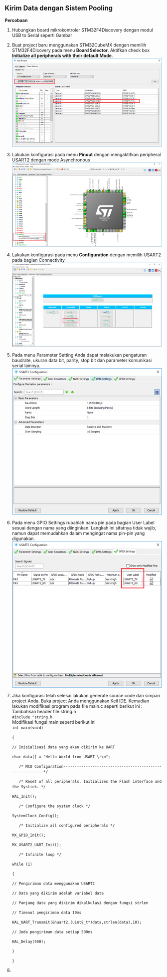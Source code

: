 ## Kirim Data dengan Sistem Pooling

**Percobaan**

1. Hubungkan board mikrokontroler STM32F4Discovery dengan modul USB to Serial seperti Gambar
2. Buat project baru menggunakan STM32CubeMX dengan memilih STM32F4Dicovery pada menu **Board Selector**. Aktifkan check box **Initialize all peripherals with their default Mode**.  
   ![](/assets/2017-10-27_083629.png)

3. Lakukan konfigurasi pada menu **Pinout** dengan mengaktifkan peripheral USART2 dengan mode Asynchronous  
   ![](/assets/2017-10-27_083655.png)

4. Lakukan konfigurasi pada menu **Configuration** dengan memilih USART2 pada bagian Connectivity  
   ![](/assets/2017-10-27_083716.png)

5. Pada menu Parameter Setting Anda dapat melakukan pengaturan baudrate, ukuran data bit, parity, stop bit dan parameter komunikasi serial lainnya.  
   ![](/assets/2017-10-27_083815.png)

6. Pada menu GPIO Settings rubahlah nama pin pada bagian User Label sesuai dengan nama yang diinginkan. Langkah ini sifatnya tidak wajib, namun dapat memudahkan dalam mengingat nama pin-pin yang digunakan.  
   ![](/assets/2017-10-27_103846.png)

7. Jika konfigurasi telah selesai lakukan generate source code dan simpan project Anda. Buka project Anda menggunakan Keil IDE. Kemudian lakukan modifikasi program pada file main.c seperti berikut ini :  
   Tambahkan header file string.h  
   `#include "string.h`  
   Modifikasi fungsi main seperti berikut ini  
   `int main(void)`

   `{`

   `// Inisialisasi data yang akan dikirim ke UART`

   `char data[] = "Hello World from USART \r\n";`

   `  
   /* MCU Configuration----------------------------------------------------------*/`

   `  
   /* Reset of all peripherals, Initializes the Flash interface and the Systick. */`

   `HAL_Init();`

   `  
   /* Configure the system clock */`

   `SystemClock_Config();`

   `  
   /* Initialize all configured peripherals */`

   `MX_GPIO_Init();`

   `MX_USART2_UART_Init();`

   `  
   /* Infinite loop */`

   `while (1)`

   `{`

   `// Pengiriman data menggunakan USART2`

   `// Data yang dikirim adalah variabel data`

   `// Panjang data yang dikirim dikalkulasi dengan fungsi strlen`

   `// Timeout pengiriman data 10ms`

   `HAL_UART_Transmit(&huart2,(uint8_t*)data,strlen(data),10);`

   `// Jeda pengiriman data setiap 500ms`

   `HAL_Delay(500);`

   `}`

   `}`

8. 


